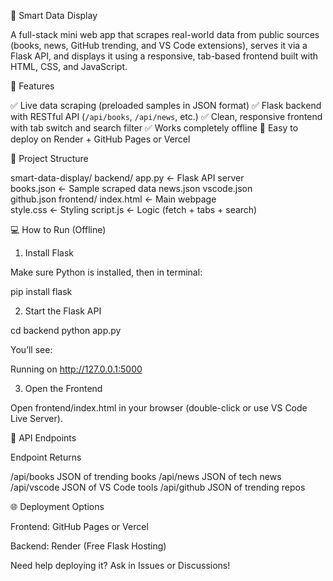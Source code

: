 🧩 Smart Data Display

A full-stack mini web app that scrapes real-world data from public sources (books, news, GitHub trending, and VS Code extensions), serves it via a Flask API, and displays it using a responsive, tab-based frontend built with HTML, CSS, and JavaScript.



🚀 Features

✅ Live data scraping (preloaded samples in JSON format)
✅ Flask backend with RESTful API (`/api/books`, `/api/news`, etc.)
✅ Clean, responsive frontend with tab switch and search filter
✅ Works completely offline
🔄 Easy to deploy on Render + GitHub Pages or Vercel



📁 Project Structure

smart-data-display/
backend/ 
app.py       ← Flask API server   
books.json   ← Sample scraped data news.json 
vscode.json  
github.json 
frontend/ 
index.html    ← Main webpage  
style.css     ← Styling 
script.js     ← Logic (fetch + tabs + search) 



💻 How to Run (Offline)

1. Install Flask

Make sure Python is installed, then in terminal:

pip install flask

2. Start the Flask API

cd backend
python app.py

You’ll see:

Running on http://127.0.0.1:5000

3. Open the Frontend

Open frontend/index.html in your browser (double-click or use VS Code Live Server).




🔗 API Endpoints

Endpoint	  Returns

/api/books	JSON of trending books
/api/news	  JSON of tech news
/api/vscode	JSON of VS Code tools
/api/github	JSON of trending repos




🌐 Deployment Options

Frontend: GitHub Pages or Vercel

Backend: Render (Free Flask Hosting)


Need help deploying it? Ask in Issues or Discussions!
